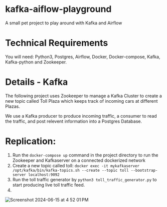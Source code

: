# kafka-aiflow-playground
A small pet project to play around with Kafka and Airflow

# Technical Requirements 
You will need: Python3, Postgres, Airflow, Docker, Docker-compose, Kafka, Kafka-python and Zookeeper.

# Details - Kafka
The following project uses Zookeeper to manage a Kafka Cluster to create a new topic called Toll Plaza which keeps track of incoming cars at different Plazas.

We use a Kafka producer to produce incoming traffic, a consumer to read the traffic, and post relevent information into a Postgres Database. 

# Replication:

1. Run the `docker-compose up` command in the project directory to run the Zookeeper and Kafkaserver on a connected dockerized network
2. Create a new topic called toll:
   `docker exec -it mykafkaserver /opt/kafka/bin/kafka-topics.sh --create --topic toll --bootstrap-server localhost:9092`
3. Run the toll traffic generator by `python3 toll_traffic_generator.py` to start producing live toll traffic feed.
4. 
![Screenshot 2024-06-15 at 4 52 01 PM](https://github.com/Tahir001/kafka-airflow-playground/assets/51174301/abd50c48-0c7c-4dee-bb78-90981775cc97)
